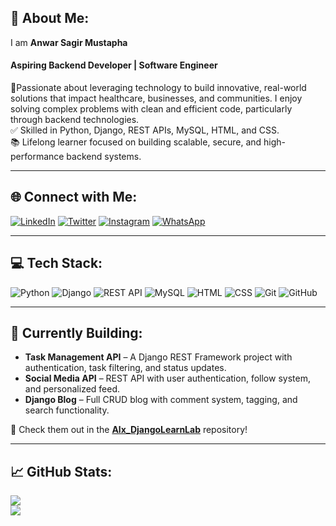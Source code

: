 ## 👋 About Me:

I am **Anwar Sagir Mustapha**  
#### Aspiring Backend Developer | Software Engineer  
🚀Passionate about leveraging technology to build innovative, real-world solutions that impact healthcare, businesses, and communities. I enjoy solving complex problems with clean and efficient code, particularly through backend technologies.  
✅ Skilled in Python, Django, REST APIs, MySQL, HTML, and CSS.  
📚 Lifelong learner focused on building scalable, secure, and high-performance backend systems.

---

## 🌐 Connect with Me:

[![LinkedIn](https://img.shields.io/badge/LinkedIn-%230077B5.svg?style=for-the-badge&logo=linkedin&logoColor=white)](https://linkedin.com/in/anwarsagirmustapha)
[![Twitter](https://img.shields.io/badge/Twitter-%231DA1F2.svg?style=for-the-badge&logo=Twitter&logoColor=white)](https://x.com/AlAnwarTech)
[![Instagram](https://img.shields.io/badge/Instagram-%23E4405F.svg?style=for-the-badge&logo=instagram&logoColor=white)](https://www.instagram.com/al_anwartech/)
[![WhatsApp](https://img.shields.io/badge/WhatsApp-25D366?style=for-the-badge&logo=whatsapp&logoColor=white)](https://wa.me/2349067508735?text=WELCOME%20TO%20AL-ANWAR%20TECH%20PLEASE%20HOW%20MAY%20I%20HELP%20YOU)

---

## 💻 Tech Stack:

![Python](https://img.shields.io/badge/Python-3670A0?style=for-the-badge&logo=python&logoColor=white)
![Django](https://img.shields.io/badge/Django-092E20?style=for-the-badge&logo=django&logoColor=white)
![REST API](https://img.shields.io/badge/REST%20API-00599C?style=for-the-badge&logo=fastapi&logoColor=white)
![MySQL](https://img.shields.io/badge/MySQL-00000F?style=for-the-badge&logo=mysql&logoColor=white)
![HTML](https://img.shields.io/badge/HTML5-E34F26?style=for-the-badge&logo=html5&logoColor=white)
![CSS](https://img.shields.io/badge/CSS3-1572B6?style=for-the-badge&logo=css3&logoColor=white)
![Git](https://img.shields.io/badge/Git-F05032?style=for-the-badge&logo=git&logoColor=white)
![GitHub](https://img.shields.io/badge/GitHub-181717?style=for-the-badge&logo=github&logoColor=white)

---

## 🚧 Currently Building:

- **Task Management API** – A Django REST Framework project with authentication, task filtering, and status updates.  
- **Social Media API** – REST API with user authentication, follow system, and personalized feed.  
- **Django Blog** – Full CRUD blog with comment system, tagging, and search functionality.

🔗 Check them out in the [**Alx_DjangoLearnLab**](https://github.com/AL-ANWARTECH/Alx_DjangoLearnLab) repository!

---

## 📈 GitHub Stats:

![](https://github-readme-stats.vercel.app/api?username=AL-ANWARTECH&theme=radical&show_icons=true)  
![](https://github-readme-stats.vercel.app/api/top-langs/?username=AL-ANWARTECH&layout=compact&theme=radical)
